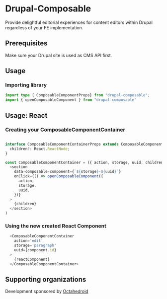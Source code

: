 # Drupal-Composable

Provide delightful editorial experiences for content editors within Drupal regardless of your FE implementation.


## Prerequisites

Make sure your Drupal site is used as CMS API first.

## Usage

### Importing library

```typescript
import type { ComposableComponentProps} from "drupal-composable";
import { openComposableComponent } from "drupal-composable"
```

## Usage: React

### Creating your ComposableComponentContainer

```typescript

interface ComposableComponentContainerProps extends ComposableComponentProps {
  children?: React.ReactNode;
}

const ComposableComponentContainer = ({ action, storage, uuid, children }: ComposableComponentContainerProps) => (
  <section
    data-composable-component={`${storage}-${uuid}`}
    onClick={() => openComposableComponent({
      action,
      storage,
      uuid,
    })}
  >
    {children}
  </section>
)
```

### Using the new created React Component

```typescript
  <ComposableComponentContainer
    action='edit'
    storage='paragraph'
    uuid={component.id}
  >
    {reactComponent}
  </ComposableComponentContainer>
```

## Supporting organizations

Development sponsored by [Octahedroid](https://octahedroid.com/)

